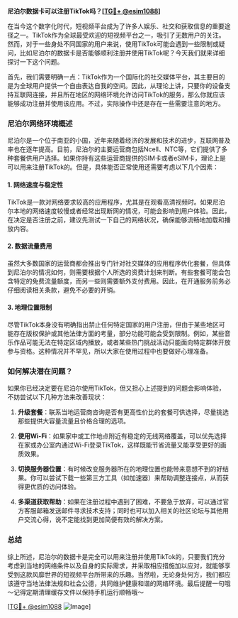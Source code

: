 **尼泊尔数据卡可以注册TikTok吗？[[TG💪+ @esim1088](https://t.me/s/esim1088)]**

在当今这个数字化时代，短视频平台成为了许多人娱乐、社交和获取信息的重要途径之一。TikTok作为全球最受欢迎的短视频平台之一，吸引了无数用户的关注。然而，对于一些身处不同国家的用户来说，使用TikTok可能会遇到一些限制或疑问，比如尼泊尔的数据卡是否能够顺利注册并使用TikTok呢？今天我们就来详细探讨一下这个问题。

首先，我们需要明确一点：TikTok作为一个国际化的社交媒体平台，其主要目的是为全球用户提供一个自由表达自我的空间。因此，从理论上讲，只要你的设备支持互联网连接，并且所在地区的网络环境允许访问TikTok的服务，那么你就应该能够成功注册并使用该应用。不过，实际操作中还是存在一些需要注意的地方。

### 尼泊尔网络环境概述

尼泊尔是一个位于南亚的小国，近年来随着经济的发展和技术的进步，互联网普及率也在逐年提高。目前，尼泊尔的主要运营商包括Ncell、NTC等，它们提供了多种套餐供用户选择。如果你持有这些运营商提供的SIM卡或者eSIM卡，理论上是可以用来注册TikTok的。但是，具体能否正常使用还需要考虑以下几个因素：

#### 1. 网络速度与稳定性
TikTok是一款对网络要求较高的应用程序，尤其是在观看高清视频时。如果尼泊尔本地的网络速度较慢或者经常出现断网的情况，可能会影响到用户体验。因此，在决定是否注册之前，建议先测试一下自己的网络状况，确保能够流畅地加载和播放内容。

#### 2. 数据流量费用
虽然大多数国家的运营商都会推出专门针对社交媒体的应用程序优化套餐，但具体到尼泊尔的情况如何，则需要根据个人所选的资费计划来判断。有些套餐可能会包含特定的免费流量额度，而另一些则需要额外支付费用。因此，在开通服务前务必仔细阅读相关条款，避免不必要的开销。

#### 3. 地理位置限制
尽管TikTok本身没有明确指出禁止任何特定国家的用户注册，但由于某些地区可能存在版权保护或其他法律方面的考量，部分功能可能会受到限制。例如，某些音乐作品可能无法在特定区域内播放，或者某些热门挑战活动只能面向特定群体开放参与资格。这种情况并不罕见，所以大家在使用过程中也要做好心理准备。

### 如何解决潜在问题？

如果你已经决定要在尼泊尔使用TikTok，但又担心上述提到的问题会影响体验，不妨尝试以下几种方法来改善现状：

1. **升级套餐**：联系当地运营商咨询是否有更高性价比的套餐可供选择，尽量挑选那些提供大容量流量且价格合理的选项。
   
2. **使用Wi-Fi**：如果家中或工作地点附近有稳定的无线网络覆盖，可以优先选择在家或办公室内通过Wi-Fi登录TikTok，这样既能节省流量又能享受更好的画质效果。

3. **切换服务器位置**：有时候改变服务器所在的地理位置也能带来意想不到的好结果。你可以尝试下载一些第三方工具（如加速器）来帮助调整连接点，从而获得更优质的访问体验。

4. **多渠道获取帮助**：如果在注册过程中遇到了困难，不要急于放弃，可以通过官方客服邮箱发送邮件寻求技术支持；同时也可以加入相关的社区论坛与其他用户交流心得，说不定能找到更加简便有效的解决方案。

### 总结

综上所述，尼泊尔的数据卡是完全可以用来注册并使用TikTok的，只要我们充分考虑到当地的网络条件以及自身的实际需求，并采取相应措施加以应对，就能够享受到这款风靡世界的短视频平台所带来的乐趣。当然啦，无论身处何方，我们都应该遵守当地法律法规和社会公德，共同维护健康和谐的网络环境。最后提醒一句哦～记得定期清理缓存文件以保持手机运行顺畅哦～

[[TG💪+ @esim1088](https://t.me/s/esim1088) ![Image](https://i.postimg.cc/4NQfJmqS/Snipaste-2025-05-13-00-14-12.png)]